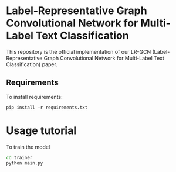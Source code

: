 # Label-Representative Graph Convolutional Network for Multi-Label Text Classification

This repository is the official implementation of our LR-GCN (Label-Representative Graph Convolutional Network for Multi-Label Text Classification) paper.

## Requirements

To install requirements:

```setup
pip install -r requirements.txt
```

# Usage tutorial

To train the model
```bash
cd trainer
python main.py
```
